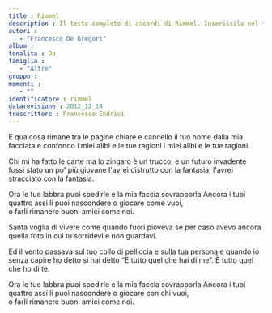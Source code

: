 ```yaml
--- 
title : Rimmel
description : Il testo completo di accordi di Rimmel. Inseriscila nel tuo canzoniere!
autori : 
   - "Francesco De Gregori"
album : 
tonalita : Do
famiglia : 
   - "Altre"
gruppo : 
momenti : 
   - ""
identificatore : rimmel
datarevisione : 2012_12_14
trascrittore : Francesco Endrici
--- 
```




E qualcosa rimane tra le pagine chiare 
 e cancello il tuo nome dalla mia facciata 
 e confondo i miei alibi e le tue ragioni 
i miei alibi e le tue ragioni. 


Chi mi ha fatto le carte 
ma lo zingaro è un trucco, e un futuro invadente fossi stato un po' più giovane 
l'avrei distrutto con la fantasia, l'avrei stracciato con la fantasia.


Ora le tue labbra puoi spedirle 
e la mia faccia sovrapporla 
Ancora i tuoi quattro assi 
li puoi nascondere o giocare come vuoi,  
o farli rimanere buoni amici come noi. 


Santa voglia di vivere 
come quando fuori pioveva 
se per caso avevo ancora quella foto 
in cui tu sorridevi e non guardavi.


Ed il vento passava sul tuo collo di pelliccia e sulla tua persona 
e quando io senza capire ho detto sì 
hai detto “È tutto quel che hai di me”. È tutto quel che ho di te.


Ora le tue labbra puoi spedirle 
e la mia faccia sovrapporla 
Ancora i tuoi quattro assi 
li puoi nascondere o giocare con chi vuoi,  
o farli rimanere buoni amici come noi. 


